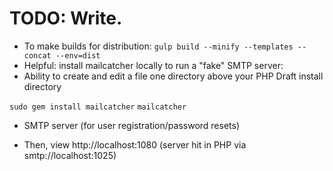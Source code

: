 # TODO: Write.
  - To make builds for distribution: `gulp build --minify --templates --concat --env=dist`
  - Helpful: install mailcatcher locally to run a "fake" SMTP server:
  - Ability to create and edit a file one directory above your PHP Draft install directory

  `sudo gem install mailcatcher`
  `mailcatcher`
  - SMTP server (for user registration/password resets)
 
  - Then, view http://localhost:1080 (server hit in PHP via smtp://localhost:1025)
